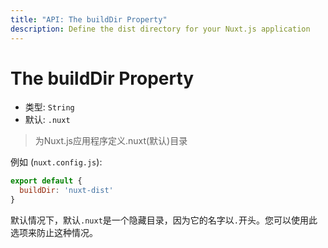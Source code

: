 ```yaml
---
title: "API: The buildDir Property"
description: Define the dist directory for your Nuxt.js application
---
```


# The buildDir Property

- 类型: `String`
- 默认: `.nuxt`

> 为Nuxt.js应用程序定义.nuxt(默认)目录

例如 (`nuxt.config.js`):

```js
export default {
  buildDir: 'nuxt-dist'
}
```

默认情况下，默认`.nuxt`是一个隐藏目录，因为它的名字以`.`开头。您可以使用此选项来防止这种情况。
